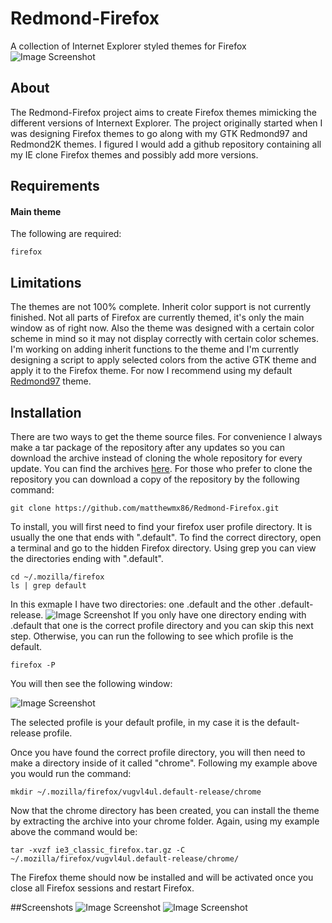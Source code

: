 # Redmond-Firefox
A collection of Internet Explorer styled themes for Firefox
![Image Screenshot](https://github.com/matthewmx86/Redmond-Firefox/blob/master/Screenshots/Screenshot1.png)
## About
The Redmond-Firefox project aims to create Firefox themes mimicking the different versions of Internext Explorer.
The project originally started when I was designing Firefox themes to go along with my GTK Redmond97 and Redmond2K themes.
I figured I would add a github repository containing all my IE clone Firefox themes and possibly add more versions.

## Requirements
#### Main theme
The following are required:
```
firefox
```

## Limitations
The themes are not 100% complete. Inherit color support is not currently finished.
Not all parts of Firefox are currently themed, it's only the main window as of right now.
Also the theme was designed with a certain color scheme in mind so it may not display correctly
with certain color schemes. I'm working on adding inherit functions to the theme and I'm currently 
designing a script to apply selected colors from the active GTK theme and apply it to the Firefox theme. 
For now I recommend using my default [Redmond97](https://github.com/matthewmx86/Redmond97) theme.

## Installation

There are two ways to get the theme source files. For convenience I always make a tar package of the repository after any updates so you can download
the archive instead of cloning the whole repository for every update. You can find the archives [here](https://github.com/matthewmx86/Redmond-Firefox/tree/master/Packages).
For those who prefer to clone the repository you can download a copy of the repository by the following command:
```
git clone https://github.com/matthewmx86/Redmond-Firefox.git
```

To install, you will first need to find your firefox user profile directory. It is usually the one that ends with ".default".
To find the correct directory, open a terminal and go to the hidden Firefox directory. Using grep you can view the directories
ending with ".default".
```
cd ~/.mozilla/firefox
ls | grep default
```
In this exmaple I have two directories: one .default and the other .default-release. 
![Image Screenshot](https://github.com/matthewmx86/Redmond97/blob/master/Screenshots/console.png)
If you only have one directory ending with .default that one is the correct profile directory and you can skip
this next step. Otherwise, you can run the following to see which profile is the default.
```
firefox -P
```
You will then see the following window:

![Image Screenshot](https://github.com/matthewmx86/Redmond97/blob/master/Screenshots/firefox.png)

The selected profile is your default profile, in my case it is the default-release profile.

Once you have found the correct profile directory, you will then need to make a directory inside of it called "chrome".
Following my example above you would run the command:
```
mkdir ~/.mozilla/firefox/vugvl4ul.default-release/chrome
```
Now that the chrome directory has been created, you can install the theme by extracting the 
archive into your chrome folder. Again, using my example above the command would be:
```
tar -xvzf ie3_classic_firefox.tar.gz -C ~/.mozilla/firefox/vugvl4ul.default-release/chrome/
```
The Firefox theme should now be installed and will be activated once you close all Firefox sessions and restart Firefox.

##Screenshots
![Image Screenshot](https://github.com/matthewmx86/Redmond-Firefox/blob/master/Screenshots/Screenshot2.png)
![Image Screenshot](https://github.com/matthewmx86/Redmond-Firefox/blob/master/Screenshots/Screenshot1.png)